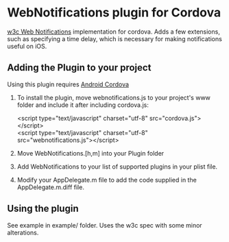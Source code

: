 # WebNotifications plugin for Cordova

[w3c Web Notifications](http://www.w3.org/TR/notifications/) implementation for cordova.  Adds a few extensions, such as specifying a time delay, which is necessary for making notifications useful on iOS. 

## Adding the Plugin to your project

Using this plugin requires [Android Cordova](www.cordova.io)

1. To install the plugin, move webnotifications.js to your project's www folder and include it after including cordova.js:

    &lt;script type="text/javascript" charset="utf-8" src="cordova.js"&gt;&lt;/script&gt;<br/>
    &lt;script type="text/javascript" charset="utf-8" src="webnotifications.js"&gt;&lt;/script&gt;

2. Move WebNotifications.[h,m] into your Plugin folder

3. Add WebNotifications to your list of supported plugins in your plist file.

4. Modify your AppDelegate.m file to add the code supplied in the AppDelegate.m.diff file.

## Using the plugin

See example in example/ folder.  Uses the w3c spec with some minor alterations.
